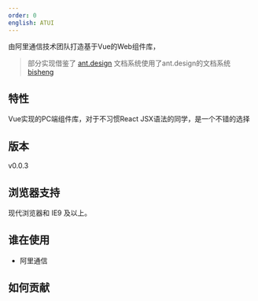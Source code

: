 ```yaml
---
order: 0
english: ATUI
---
```


由阿里通信技术团队打造基于Vue的Web组件库，

> 部分实现借鉴了 [ant.design](http://ant.design)
> 文档系统使用了ant.design的文档系统[bisheng](https://github.com/benjycui/bisheng)

## 特性

Vue实现的PC端组件库，对于不习惯React JSX语法的同学，是一个不错的选择


## 版本

v0.0.3

## 浏览器支持

现代浏览器和 IE9 及以上。



## 谁在使用

- 阿里通信


## 如何贡献


